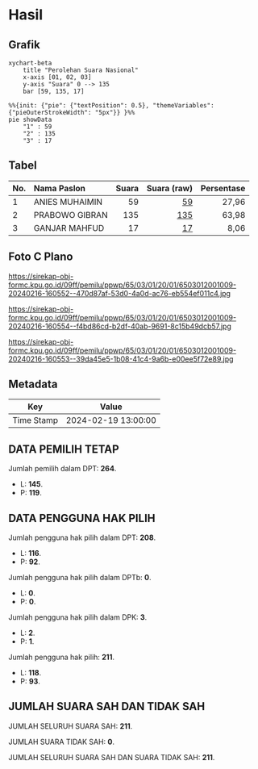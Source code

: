 # Hasil

## Grafik

```mermaid
xychart-beta
    title "Perolehan Suara Nasional"
    x-axis [01, 02, 03]
    y-axis "Suara" 0 --> 135
    bar [59, 135, 17]
```

```mermaid
%%{init: {"pie": {"textPosition": 0.5}, "themeVariables": {"pieOuterStrokeWidth": "5px"}} }%%
pie showData
    "1" : 59
    "2" : 135
    "3" : 17
```

## Tabel

| No. | Nama Paslon    | Suara | Suara (raw) | Persentase |
|:--- |:-------------- | -----:| -----------:| ----------:|
| 1   | ANIES MUHAIMIN | 59    | [59][p-1]   | 27,96      |
| 2   | PRABOWO GIBRAN | 135   | [135][p-2]  | 63,98      |
| 3   | GANJAR MAHFUD  | 17    | [17][p-3]   | 8,06       |


[p-1]: https://github.com/gigit-pemilu/pemilu-2024/blob/main/pilpres/hitung-suara/sub/65-kalimantan-utara/sub/03-nunukan/sub/01-sebatik/sub/2001-tanjungkarang/sub/009-tps/sub/paslon-1.txt
[p-2]: https://github.com/gigit-pemilu/pemilu-2024/blob/main/pilpres/hitung-suara/sub/65-kalimantan-utara/sub/03-nunukan/sub/01-sebatik/sub/2001-tanjungkarang/sub/009-tps/sub/paslon-2.txt
[p-3]: https://github.com/gigit-pemilu/pemilu-2024/blob/main/pilpres/hitung-suara/sub/65-kalimantan-utara/sub/03-nunukan/sub/01-sebatik/sub/2001-tanjungkarang/sub/009-tps/sub/paslon-3.txt

## Foto C Plano

https://sirekap-obj-formc.kpu.go.id/09ff/pemilu/ppwp/65/03/01/20/01/6503012001009-20240216-160552--470d87af-53d0-4a0d-ac76-eb554ef011c4.jpg

https://sirekap-obj-formc.kpu.go.id/09ff/pemilu/ppwp/65/03/01/20/01/6503012001009-20240216-160554--f4bd86cd-b2df-40ab-9691-8c15b49dcb57.jpg

https://sirekap-obj-formc.kpu.go.id/09ff/pemilu/ppwp/65/03/01/20/01/6503012001009-20240216-160553--39da45e5-1b08-41c4-9a6b-e00ee5f72e89.jpg


## Metadata

| Key        | Value               |
| ---------- | ------------------- |
| Time Stamp | 2024-02-19 13:00:00 |


## DATA PEMILIH TETAP

Jumlah pemilih dalam DPT: **264**.
 * L: **145**.
 * P: **119**.

## DATA PENGGUNA HAK PILIH

Jumlah pengguna hak pilih dalam DPT: **208**.
 * L: **116**.
 * P: **92**.

Jumlah pengguna hak pilih dalam DPTb: **0**.
 * L: **0**.
 * P: **0**.

Jumlah pengguna hak pilih dalam DPK: **3**.
 * L: **2**.
 * P: **1**.

Jumlah pengguna hak pilih: **211**.
 * L: **118**.
 * P: **93**.

## JUMLAH SUARA SAH DAN TIDAK SAH

JUMLAH SELURUH SUARA SAH: **211**.

JUMLAH SUARA TIDAK SAH: **0**.

JUMLAH SELURUH SUARA SAH DAN SUARA TIDAK SAH: **211**.


